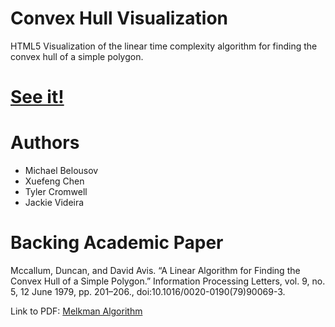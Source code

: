 # Convex Hull Visualization

HTML5 Visualization of the linear time complexity algorithm for
finding the convex hull of a simple polygon.

# [See it!](https://computational-geometry-visualizations.github.io/convex-hull-visualization/)

# Authors

- Michael Belousov
- Xuefeng Chen
- Tyler Cromwell
- Jackie Videira

# Backing Academic Paper

Mccallum, Duncan, and David Avis. “A Linear Algorithm for Finding the Convex Hull of a Simple Polygon.” Information Processing Letters, vol. 9, no. 5, 12 June 1979, pp. 201–206., doi:10.1016/0020-0190(79)90069-3.

Link to PDF: [Melkman Algorithm](https://www.ime.usp.br/~walterfm/cursos/mac0331/2006/melkman.pdf)
